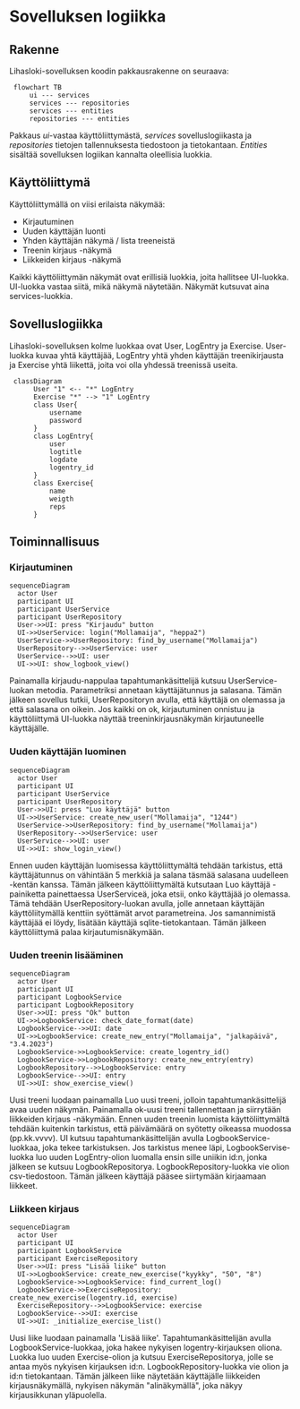 # Sovelluksen logiikka


## Rakenne

Lihasloki-sovelluksen koodin pakkausrakenne on seuraava:
```mermaid
 flowchart TB
     ui --- services
     services --- repositories
     services --- entities
     repositories --- entities
```

Pakkaus *ui*-vastaa käyttöliittymästä, *services* sovelluslogiikasta ja *repositories* tietojen tallennuksesta tiedostoon ja tietokantaan. *Entities* sisältää sovelluksen logiikan kannalta oleellisia luokkia.

## Käyttöliittymä

Käyttöliittymällä on viisi erilaista näkymää:
- Kirjautuminen
- Uuden käyttäjän luonti
- Yhden käyttäjän näkymä / lista treeneistä
- Treenin kirjaus -näkymä
- Liikkeiden kirjaus -näkymä

Kaikki käyttöliittymän näkymät ovat erillisiä luokkia, joita hallitsee UI-luokka. UI-luokka vastaa siitä, mikä näkymä näytetään. Näkymät kutsuvat aina services-luokkia.

## Sovelluslogiikka

Lihasloki-sovelluksen kolme luokkaa ovat User, LogEntry ja Exercise. User-luokka kuvaa yhtä käyttäjää, LogEntry yhtä yhden käyttäjän treenikirjausta ja Exercise yhtä liikettä, joita voi olla yhdessä treenissä useita.

```mermaid
 classDiagram
      User "1" <-- "*" LogEntry
      Exercise "*" --> "1" LogEntry
      class User{
          username
          password
      }
      class LogEntry{
          user
          logtitle
          logdate
          logentry_id
      }
      class Exercise{
          name
          weigth
          reps
      }
```

## Toiminnallisuus

### Kirjautuminen

```mermaid
sequenceDiagram
  actor User
  participant UI
  participant UserService
  participant UserRepository
  User->>UI: press "Kirjaudu" button
  UI->>UserService: login("Mollamaija", "heppa2")
  UserService->>UserRepository: find_by_username("Mollamaija")
  UserRepository-->>UserService: user
  UserService-->>UI: user
  UI->>UI: show_logbook_view()
```
Painamalla kirjaudu-nappulaa tapahtumankäsittelijä kutsuu UserService-luokan metodia. Parametriksi annetaan käyttäjätunnus ja salasana. Tämän jälkeen sovellus tutkii, UserRepositoryn avulla, että käyttäjä on olemassa ja että salasana on oikein. Jos kaikki on ok, kirjautuminen onnistuu ja käyttöliittymä UI-luokka näyttää treeninkirjausnäkymän kirjautuneelle käyttäjälle.

### Uuden käyttäjän luominen

```mermaid
sequenceDiagram
  actor User
  participant UI
  participant UserService
  participant UserRepository
  User->>UI: press "Luo käyttäjä" button
  UI->>UserService: create_new_user("Mollamaija", "1244")
  UserService->>UserRepository: find_by_username("Mollamaija")
  UserRepository-->>UserService: user
  UserService-->>UI: user
  UI->>UI: show_login_view()
 ```
Ennen uuden käyttäjän luomisessa käyttöliittymältä tehdään tarkistus, että käyttäjätunnus on vähintään 5 merkkiä ja salana täsmää salasana uudelleen -kentän kanssa. Tämän jälkeen käyttöliittymältä kutsutaan Luo käyttäjä -painiketta painettaessa UserServiceä, joka etsii, onko käyttäjää jo olemassa. Tämä tehdään UserRepository-luokan avulla, jolle annetaan käyttäjän käyttöliitymällä kenttiin syöttämät arvot parametreina. Jos samannimistä käyttäjää ei löydy, lisätään käyttäjä sqlite-tietokantaan. Tämän jälkeen käyttöliittymä palaa kirjautumisnäkymään. 

 
 ### Uuden treenin lisääminen

```mermaid
sequenceDiagram
  actor User
  participant UI
  participant LogbookService
  participant LogbookRepository
  User->>UI: press "Ok" button
  UI->>LogbookService: check_date_format(date)
  LogbookService-->>UI: date
  UI->>LogbookService: create_new_entry("Mollamaija", "jalkapäivä", "3.4.2023")
  LogbookService->>LogbookService: create_logentry_id()
  LogbookService->>LogbookRepository: create_new_entry(entry)
  LogbookRepository-->>LogbookService: entry
  LogbookService-->>UI: entry
  UI->>UI: show_exercise_view()
 ```
 
Uusi treeni luodaan painamalla Luo uusi treeni, jolloin tapahtumankäsittelijä avaa uuden näkymän. Painamalla ok-uusi treeni tallennettaan ja siirrytään liikkeiden kirjaus -näkymään. Ennen uuden treenin luomista käyttöliittymältä tehdään kuitenkin tarkistus, että päivämäärä on syötetty oikeassa muodossa (pp.kk.vvvv). UI kutsuu tapahtumankäsittelijän avulla LogbookService-luokkaa, joka tekee tarkistuksen. Jos tarkistus menee läpi,  LogbookServise-luokka luo uuden LogEntry-olion luomalla ensin sille uniikin id:n, jonka jälkeen se kutsuu LogbookRepositorya. LogbookRepository-luokka vie olion csv-tiedostoon. Tämän jälkeen käyttäjä pääsee siirtymään kirjaamaan liikkeet.

### Liikkeen kirjaus

```mermaid
sequenceDiagram
  actor User
  participant UI
  participant LogbookService
  participant ExerciseRepository
  User->>UI: press "Lisää liike" button
  UI->>LogbookService: create_new_exercise("kyykky", "50", "8")
  LogbookService->>LogbookService: find_current_log()
  LogbookService->>ExerciseRepository: create_new_exercise(logentry.id, exercise)
  ExerciseRepository-->>LogbookService: exercise
  LogbookService-->>UI: exercise
  UI->>UI: _initialize_exercise_list()
 ```


Uusi liike luodaan painamalla 'Lisää liike'. Tapahtumankäsittelijän avulla LogbookService-luokkaa, joka hakee nykyisen logentry-kirjauksen oliona. Luokka luo uuden Exercise-olion ja kutsuu ExerciseRepositorya, jolle se antaa myös nykyisen kirjauksen id:n. LogbookRepository-luokka vie olion ja id:n tietokantaan. Tämän jälkeen liike näytetään käyttäjälle liikkeiden kirjausnäkymällä, nykyisen näkymän "alinäkymällä", joka näkyy kirjausikkunan yläpuolella. 
